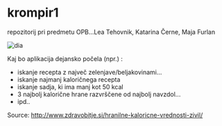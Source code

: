 # krompir1
repozitorij pri predmetu OPB...Lea Tehovnik, Katarina Černe, Maja Furlan

![dia](https://cloud.githubusercontent.com/assets/9335955/14639214/f3f97c84-0600-11e6-8fe8-26e86b06848c.png)


Kaj bo aplikacija dejansko počela (npr.) :
* iskanje recepta z največ zelenjave/beljakovinami...
* iskanje najmanj kaloričnega recepta
* iskanje sadja, ki ima manj kot 50 kcal
* 3 najbolj kalorične hrane razvrščene od najbolj navzdol...
* ipd..

Source:
http://www.zdravobitje.si/hranilne-kaloricne-vrednosti-zivil/
